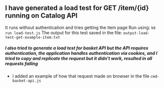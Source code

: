 ## I have generated a load test for GET /item/{id} running on Catalog API
It runs without authentication and tries getting the item page
Run using: `k6 run load-test.js`
The output for this test saved in the file: `output-load-test-get-example-item.txt`

##### I also tried to generate a load test for basket API but the API requires authentication, the application handles authentication via cookies, and I tried to copy and replicate the request but it didn't work, resulted in all requests failing
- I added an example of how that request made on browser in the file `cmd-basket-api.js`